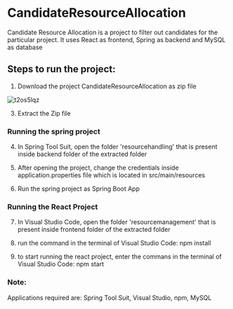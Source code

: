 # CandidateResourceAllocation

Candidate Resource Allocation is a project to filter out candidates for the particular project. It uses React as frontend, Spring as backend and MySQL as database

<h2>
Steps to run the project:
</h2>

1. Download the project CandidateResourceAllocation as zip file

![t2os5lqz](https://github.com/user-attachments/assets/05877c51-092c-49d4-a1b4-e86568fb98bb)


3. Extract the Zip file

<h3>
  Running the spring project
</h3>

4. In Spring Tool Suit, open the folder 'resourcehandling' that is present inside backend folder of the extracted folder

5. After opening the project, change the credentials inside application.properties file which is located in src/main/resources

6. Run the spring project as Spring Boot App

<h3>
  Running the React Project
</h3>

7.  In Visual Studio Code, open the folder 'resourcemanagement' that is present inside frontend folder of the extracted folder

8.  run the command in the terminal of Visual Studio Code:  npm install

9.  to start running the react project, enter the commans in the terminal of Visual Studio Code:  npm start


<h3>
Note:
</h3>
Applications required are:  Spring Tool Suit, Visual Studio, npm, MySQL
